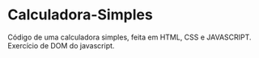 # Calculadora-Simples
Código de uma calculadora simples, feita em HTML, CSS e JAVASCRIPT. Exercício de DOM do javascript.
